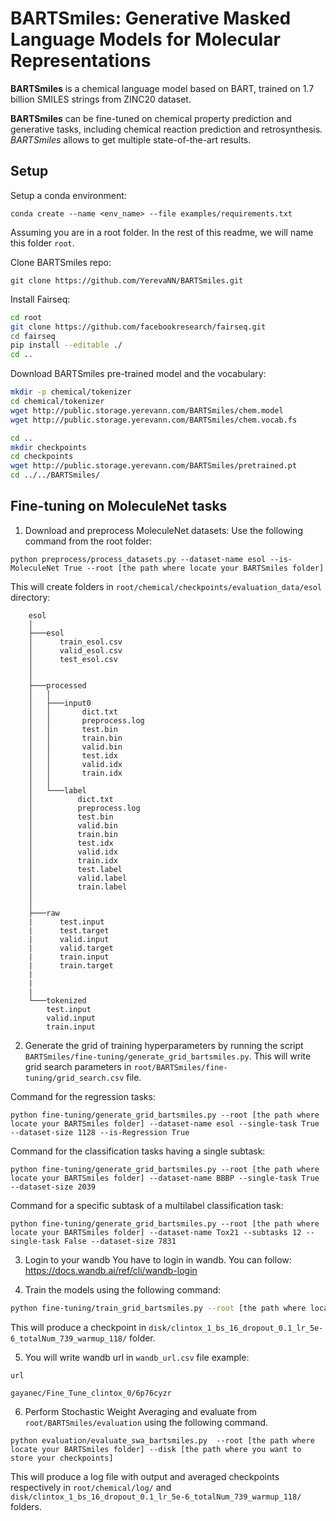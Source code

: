 # BARTSmiles: Generative Masked Language Models for Molecular Representations

**BARTSmiles** is a chemical language model based on BART, trained on 1.7 billion SMILES strings from ZINC20 dataset.

**BARTSmiles** can be fine-tuned on chemical property prediction and generative tasks, including chemical reaction prediction and retrosynthesis. *BARTSmiles* allows to get multiple state-of-the-art results. 


## Setup 

Setup a conda environment:

`conda create --name <env_name> --file examples/requirements.txt`

Assuming you are in a root folder. In the rest of this readme, we will name this folder `root`.

Clone BARTSmiles repo:

`git clone https://github.com/YerevaNN/BARTSmiles.git`

Install Fairseq:

```bash 
cd root
git clone https://github.com/facebookresearch/fairseq.git
cd fairseq
pip install --editable ./
cd ..
```

Download BARTSmiles pre-trained model and the vocabulary:

```bash
mkdir -p chemical/tokenizer
cd chemical/tokenizer
wget http://public.storage.yerevann.com/BARTSmiles/chem.model
wget http://public.storage.yerevann.com/BARTSmiles/chem.vocab.fs

cd ..
mkdir checkpoints
cd checkpoints
wget http://public.storage.yerevann.com/BARTSmiles/pretrained.pt
cd ../../BARTSmiles/
```

## Fine-tuning on MoleculeNet tasks

1) Download and preprocess MoleculeNet datasets: 
Use the following command from the root folder:
```
python preprocess/process_datasets.py --dataset-name esol --is-MoleculeNet True --root [the path where locate your BARTSmiles folder]
```
This will create folders in `root/chemical/checkpoints/evaluation_data/esol` directory: 
```
    esol
    │
    ├───esol
    │      train_esol.csv
    │      valid_esol.csv
    │      test_esol.csv
    │
    │
    ├───processed
    │   │
    │   ├───input0
    │   │       dict.txt
    │   │       preprocess.log
    │   │       test.bin
    │   │       train.bin
    │   │       valid.bin
    │   │       test.idx
    │   │       valid.idx
    │   │       train.idx
    │   │
    │   └───label
    │          dict.txt
    │          preprocess.log
    │          test.bin
    │          valid.bin
    │          train.bin
    │          test.idx
    │          valid.idx
    │          train.idx 
    │          test.label
    │          valid.label
    │          train.label
    │
    │
    ├───raw
    |      test.input
    |      test.target
    |      valid.input
    |      valid.target
    |      train.input
    |      train.target
    |   
    |
    |
    └───tokenized
        test.input
        valid.input
        train.input
```

2) Generate the grid of training hyperparameters by running the script `BARTSmiles/fine-tuning/generate_grid_bartsmiles.py`. This will write grid search parameters in `root/BARTSmiles/fine-tuning/grid_search.csv` file.

Command for the regression tasks: 
```
python fine-tuning/generate_grid_bartsmiles.py --root [the path where locate your BARTSmiles folder] --dataset-name esol --single-task True --dataset-size 1128 --is-Regression True
```

Command for the classification tasks having a single subtask: 
```
python fine-tuning/generate_grid_bartsmiles.py --root [the path where locate your BARTSmiles folder] --dataset-name BBBP --single-task True --dataset-size 2039
```

Command for a specific subtask of a multilabel classification task: 
``` 
python fine-tuning/generate_grid_bartsmiles.py --root [the path where locate your BARTSmiles folder] --dataset-name Tox21 --subtasks 12 --single-task False --dataset-size 7831
```

3) Login to your wandb
    You have to login in wandb.
    You can follow: https://docs.wandb.ai/ref/cli/wandb-login 

4) Train the models using the following command:

```bash
python fine-tuning/train_grid_bartsmiles.py --root [the path where locate your BARTSmiles folder] --disk [the path where you want to store your checkpoints]  >> root/chemical/log/esol.log
```

This will produce a checkpoint in `disk/clintox_1_bs_16_dropout_0.1_lr_5e-6_totalNum_739_warmup_118/` folder.

5) You will write wandb url in `wandb_url.csv` file 
example:

``` 
url

gayanec/Fine_Tune_clintox_0/6p76cyzr
```

6) Perform Stochastic Weight Averaging and evaluate from `root/BARTSmiles/evaluation` using the following command.

``` 
python evaluation/evaluate_swa_bartsmiles.py  --root [the path where locate your BARTSmiles folder] --disk [the path where you want to store your checkpoints]
```

This will produce a log file with output and averaged checkpoints respectively in `root/chemical/log/`  and `disk/clintox_1_bs_16_dropout_0.1_lr_5e-6_totalNum_739_warmup_118/` folders.
